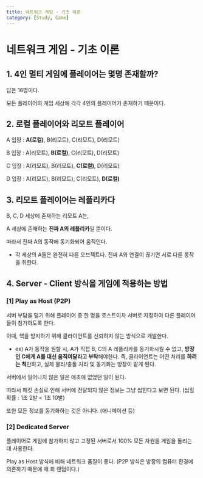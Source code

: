 ```yaml
---
title: 네트워크 게임 - 기초 이론
category: [Study, Game]
---
```



# 네트워크 게임 - 기초 이론
 

 

## 1. 4인 멀티 게임에 플레이어는 몇명 존재할까?
답은 16명이다.

모든 플레이어의 게임 세상에 각각 4인의 플레이어가 존재하기 때문이다.

 

## 2. 로컬 플레이어와 리모트 플레이어
A 입장 : **A(로컬)**, B(리모트), C(리모트), D(리모트)

B 입장 : A(리모트), **B(로컬)**, C(리모트), D(리모트)

C 입장 : A(리모트), B(리모트), **C(로컬)**, D(리모트)

D 입장 : A(리모트), B(리모트), C(리모트), **D(로컬)**

 

## 3. 리모트 플레이어는 레플리카다
B, C, D 세상에 존재하는 리모트 A는,

A 세상에 존재하는 **진짜 A의 레플리카**일 뿐이다.

따라서 진짜 A의 동작에 동기화되어 움직인다.

- 각 세상의 A들은 완전히 다른 오브젝트다. 진짜 A와 연결이 끊기면 서로 다른 동작을 취한다.

 

## 4. Server - Client 방식을 게임에 적용하는 방법


### [1] Play as Host (P2P)
서버 부담을 덜기 위해 플레이어 중 한 명을 호스트이자 서버로 지정하여 다른 플레이어들이 참가하도록 한다.

이때, 핵을 방지하기 위해 클라이언트를 신뢰하지 않는 방식으로 개발한다.

- ex) A가 동작을 원할 시, A가 직접 B, C의 A 레플리카를 동기화시킬 수 없고, **방장인 C에게 A를 대신 움직여달라고 부탁**해야한다. 즉, 클라이언트는 어떤 처리를 **하려는 척**만하고, 실제 물리/충돌 처리 및 동기화는 방장이 맡게 된다.

 

서버에서 일어나지 않은 일은 애초에 없었던 일이 된다.

따라서 패킷 손실로 인해 서버에 전달되지 않은 정보는 그냥 씹힌다고 보면 된다. (씹힐 확률 : 1초 2발 < 1초 10발)

 

또한 모든 정보를 동기화하는 것은 아니다. (애니메이션 등)

 

### [2] Dedicated Server
플레이어로 게임에 참가하지 않고 고정된 서버로서 100% 모든 자원을 게임을 돌리는 데 사용한다.

Play as Host 방식에 비해 네트워크 품질이 좋다. (P2P 방식은 방장의 컴퓨터 환경에 의존하기 때문에 매 회 랜덤이다.)
